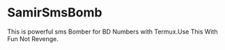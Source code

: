 # SamirSmsBomb
This is powerful sms Bomber for BD Numbers with Termux.Use This With Fun Not Revenge.
